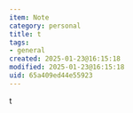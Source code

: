 ```yaml
---
item: Note
category: personal
title: t
tags:
- general
created: 2025-01-23@16:15:18
modified: 2025-01-23@16:15:18
uid: 65a409ed44e55923
---
```


t